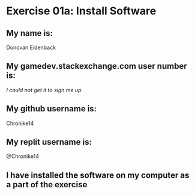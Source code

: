 # Exercise 01a: Install Software

## My name is:
Donovan Eidenback

## My gamedev.stackexchange.com user number is:
*I could not get it to sign me up*

## My github username is:
Chronike14

## My replit username is:
@Chronike14

## I have installed the software on my computer as a part of the exercise
```
